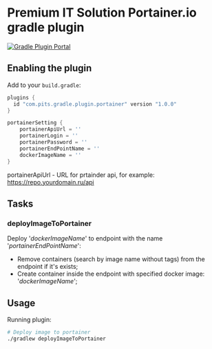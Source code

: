 # Premium IT Solution Portainer.io gradle plugin

[![Gradle Plugin Portal](https://img.shields.io/badge/Plugin_Portal-v1.0.0-green.svg)](https://plugins.gradle.org/plugin/com.pits.gradle.plugin.portainer)

## Enabling the plugin

Add to your `build.gradle`:

```gradle
plugins {
  id "com.pits.gradle.plugin.portainer" version "1.0.0"
}

portainerSetting {
    portainerApiUrl = ''
    portainerLogin = ''
    portainerPassword = ''
    portainerEndPointName = ''
    dockerImageName = ''
}
```

portainerApiUrl - URL for prtainder api, for example: https://repo.yourdomain.ru/api

## Tasks

### deployImageToPortainer

Deploy '_dockerImageName_' to endpoint with the name '_portainerEndPointName_':

- Remove containers (search by image name without tags) from the endpoint if it's exists;
- Create container inside the endpoint with specified docker image: '_dockerImageName_';

## Usage

Running plugin:
```sh
# Deploy image to portainer
./gradlew deployImageToPortainer
```